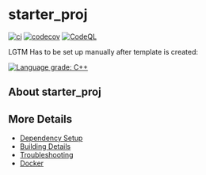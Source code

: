 # starter_proj

[![ci](https://github.com/erikfrojdh/starter_proj/actions/workflows/ci.yml/badge.svg)](https://github.com/erikfrojdh/starter_proj/actions/workflows/ci.yml)
[![codecov](https://codecov.io/gh/erikfrojdh/starter_proj/branch/main/graph/badge.svg)](https://codecov.io/gh/erikfrojdh/starter_proj)
[![CodeQL](https://github.com/erikfrojdh/starter_proj/actions/workflows/codeql-analysis.yml/badge.svg)](https://github.com/erikfrojdh/starter_proj/actions/workflows/codeql-analysis.yml)

LGTM Has to be set up manually after template is created:

[![Language grade: C++](https://img.shields.io/lgtm/grade/cpp/github/erikfrojdh/starter_proj)](https://lgtm.com/projects/g/erikfrojdh/starter_proj/context:cpp)

## About starter_proj



## More Details

 * [Dependency Setup](README_dependencies.md)
 * [Building Details](README_building.md)
 * [Troubleshooting](README_troubleshooting.md)
 * [Docker](README_docker.md)
